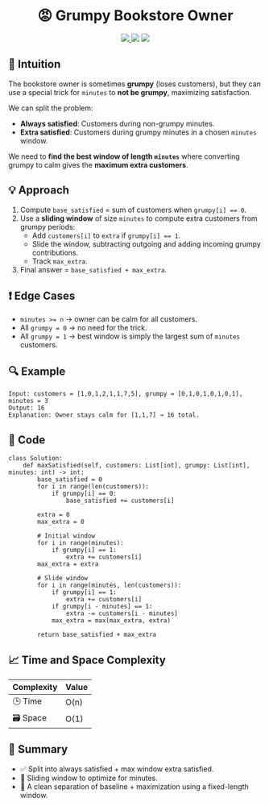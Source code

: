 <h1 align="center">😡 Grumpy Bookstore Owner</h1>

<p align="center">
  <a href="https://leetcode.com/problems/grumpy-bookstore-owner/">
    <img src="https://img.shields.io/badge/LeetCode-Grumpy%20Bookstore%20Owner-brightgreen?logo=leetcode&style=flat-square" />
  </a>
  <img src="https://img.shields.io/badge/Difficulty-Medium-orange?style=flat-square" />
  <img src="https://img.shields.io/badge/Category-Sliding%20Window%2C%20Array-blueviolet?style=flat-square" />
</p>

## 🧠 Intuition

The bookstore owner is sometimes **grumpy** (loses customers), but they can use a special trick for `minutes` to **not be grumpy**, maximizing satisfaction.  

We can split the problem:
- **Always satisfied**: Customers during non-grumpy minutes.
- **Extra satisfied**: Customers during grumpy minutes in a chosen `minutes` window.

We need to **find the best window of length `minutes`** where converting grumpy to calm gives the **maximum extra customers**.

## 💡 Approach

1. Compute `base_satisfied` = sum of customers when `grumpy[i] == 0`.  
2. Use a **sliding window** of size `minutes` to compute extra customers from grumpy periods:
   - Add `customers[i]` to `extra` if `grumpy[i] == 1`.  
   - Slide the window, subtracting outgoing and adding incoming grumpy contributions.
   - Track `max_extra`.  
3. Final answer = `base_satisfied + max_extra`.

## ❗ Edge Cases

- `minutes >= n` → owner can be calm for all customers.  
- All `grumpy = 0` → no need for the trick.  
- All `grumpy = 1` → best window is simply the largest sum of `minutes` customers.  

## 🔍 Example

```
Input: customers = [1,0,1,2,1,1,7,5], grumpy = [0,1,0,1,0,1,0,1], minutes = 3
Output: 16
Explanation: Owner stays calm for [1,1,7] → 16 total.
```

## 🧾 Code

```
class Solution:
    def maxSatisfied(self, customers: List[int], grumpy: List[int], minutes: int) -> int:
        base_satisfied = 0
        for i in range(len(customers)):
            if grumpy[i] == 0:
                base_satisfied += customers[i]
        
        extra = 0
        max_extra = 0
        
        # Initial window
        for i in range(minutes):
            if grumpy[i] == 1:
                extra += customers[i]
        max_extra = extra
        
        # Slide window
        for i in range(minutes, len(customers)):
            if grumpy[i] == 1:
                extra += customers[i]
            if grumpy[i - minutes] == 1:
                extra -= customers[i - minutes]
            max_extra = max(max_extra, extra)
        
        return base_satisfied + max_extra
```
## 📈 Time and Space Complexity

| Complexity | Value |
|------------|--------|
| 🕒 Time     | O(n)   |
| 🗃️ Space    | O(1)   |

## 📌 Summary

- ✅ Split into always satisfied + max window extra satisfied.
- 🚀 Sliding window to optimize for minutes.
- 🧠 A clean separation of baseline + maximization using a fixed-length window.
